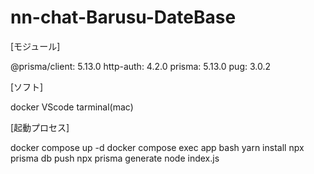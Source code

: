# nn-chat-Barusu-DateBase


[モジュール]

@prisma/client: 5.13.0
http-auth: 4.2.0
prisma: 5.13.0
pug: 3.0.2

[ソフト]

docker 
VScode
tarminal(mac)

[起動プロセス]


docker compose up -d
docker compose exec app bash
yarn install
npx prisma db push
npx prisma generate
node index.js
